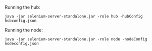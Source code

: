 Running the hub:

```java -jar selenium-server-standalone.jar -role hub -hubConfig hubconfig.json```

Running the node:

```java -jar selenium-server-standalone.jar -role node -nodeConfig nodeconfig.json```